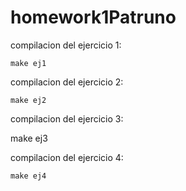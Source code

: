 # homework1Patruno


compilacion del ejercicio 1:

    make ej1

compilacion del ejercicio 2:

    make ej2

compilacion del ejercicio 3:

  make ej3

compilacion del ejercicio 4:

    make ej4

